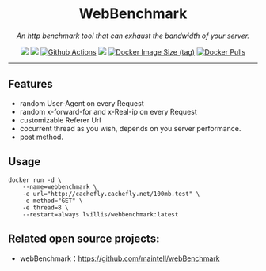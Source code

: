 <div align="center">

# WebBenchmark
*An http benchmark tool that can exhaust the bandwidth of your server.*

[![](https://img.shields.io/github/license/lvillis/webbenchmark?style=flat-square)](https://github.com/lvillis/webbenchmark)
[![](https://img.shields.io/github/repo-size/lvillis/webbenchmark?style=flat-square&color=328657)](https://github.com/lvillis/webbenchmark)
[![Github Actions](https://img.shields.io/github/actions/workflow/status/lvillis/webbenchmark/docker-publish.yml?style=flat-square)](https://github.com/lvillis/webbenchmark/actions)
[![](https://img.shields.io/github/last-commit/lvillis/webBenchmark?style=flat-square&label=commits)](https://github.com/lvillis/webbenchmark)
[![Docker Image Size (tag)](https://img.shields.io/docker/image-size/lvillis/webbenchmark/latest?style=flat-square)](https://hub.docker.com)
[![Docker Pulls](https://img.shields.io/docker/pulls/lvillis/webbenchmark?style=flat-square)](https://hub.docker.com)

</div>

---

## Features

* random User-Agent on every Request
* random x-forward-for and x-Real-ip on every Request
* customizable Referer Url
* cocurrent thread as you wish, depends on you server performance.
* post method.

## Usage
```
docker run -d \
    --name=webbenchmark \
    -e url="http://cachefly.cachefly.net/100mb.test" \
    -e method="GET" \
    -e thread=8 \
    --restart=always lvillis/webbenchmark:latest
```

## Related open source projects:

* webBenchmark：https://github.com/maintell/webBenchmark